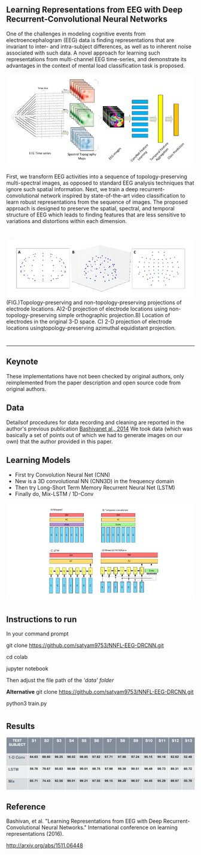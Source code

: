 ## Learning Representations from EEG with Deep Recurrent-Convolutional Neural Networks

One of the challenges in modeling cognitive events from electroencephalogram (EEG) data is finding representations that are invariant to inter- and intra-subject differences, as well as to inherent noise associated with such data. A novel approach for learning such representations from multi-channel EEG time-series, and demonstrate its advantages in the context of mental load classification task is proposed. 

![](images/train.png)

First, we transform EEG activities into a sequence of topology-preserving multi-spectral images, as opposed to standard EEG analysis techniques that ignore such spatial information. Next, we train a deep recurrent-convolutional network inspired by state-of-the-art video classification to learn robust representations from the sequence of images. The proposed approach is designed to preserve the spatial, spectral, and temporal structure of EEG which leads to finding features that are less sensitive to variations and distortions within each dimension.

#
![](images/transform.png)
(FIG.)Topology-preserving and non-topology-preserving projections of electrode locations.  A)2-D projection of electrode locations using non-topology-preserving simple orthographic projection.B) Location of electrodes in the original 3-D space.  C) 2-D projection of electrode locations usingtopology-preserving azimuthal equidistant projection.
#
---
## Keynote
These implementations have not been checked by original authors, only reimplemented from the paper description and open source code from original authors.

## Data 
Detailsof procedures for data recording and cleaning are reported in the author's previous publication [Bashivanet al., 2014](https://www.researchgate.net/publication/266621270_Spectrotemporal_dynamics_of_the_EEG_during_working_memory_encoding_and_maintenance_predicts_individual_behavioral_capacity)
We took data (which was basically a set of points out of which we had to generate images on our own) that the author provided in this paper. 

## Learning Models
* First try Convolution Neural Net (CNN)
* New is a 3D convolutional NN (CNN3D) in the frequency domain
* Then try Long-Short Term Memory Recurrent Neural Net (LSTM)
* Finally do, Mix-LSTM / 1D-Conv

![](images/model_architecture.png)
# 

## Instructions to run
In your command prompt

 git clone https://github.com/satyam9753/NNFL-EEG-DRCNN.git
 
 cd colab
 
 jupyter notebook

Then adjust the file path of the *'data' folder*

**Alternative**
 git clone https://github.com/satyam9753/NNFL-EEG-DRCNN.git
 
 python3 train.py
# 
## Results
![](images/result.png)

## Reference
Bashivan, et al. "Learning Representations from EEG with Deep Recurrent-Convolutional Neural Networks." International conference on learning representations (2016).

http://arxiv.org/abs/1511.06448
